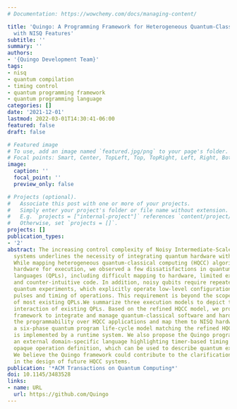 ```yaml
---
# Documentation: https://wowchemy.com/docs/managing-content/

title: 'Quingo: A Programming Framework for Heterogeneous Quantum-Classical Computing
  with NISQ Features'
subtitle: ''
summary: ''
authors:
- '{Quingo Development Team}'
tags:
- nisq
- quantum compilation
- timing control
- quantum programming framework
- quantum programming language
categories: []
date: '2021-12-01'
lastmod: 2022-03-01T14:30:41-06:00
featured: false
draft: false

# Featured image
# To use, add an image named `featured.jpg/png` to your page's folder.
# Focal points: Smart, Center, TopLeft, Top, TopRight, Left, Right, BottomLeft, Bottom, BottomRight.
image:
  caption: ''
  focal_point: ''
  preview_only: false

# Projects (optional).
#   Associate this post with one or more of your projects.
#   Simply enter your project's folder or file name without extension.
#   E.g. `projects = ["internal-project"]` references `content/project/deep-learning/index.md`.
#   Otherwise, set `projects = []`.
projects: []
publication_types:
- '2'
abstract: The increasing control complexity of Noisy Intermediate-Scale Quantum (NISQ)
  systems underlines the necessity of integrating quantum hardware with quantum software.
  While mapping heterogeneous quantum-classical computing (HQCC) algorithms to NISQ
  hardware for execution, we observed a few dissatisfactions in quantum programming
  languages (QPLs), including difficult mapping to hardware, limited expressiveness,
  and counter-intuitive code. In addition, noisy qubits require repeatedly performed
  quantum experiments, which explicitly operate low-level configurations, such as
  pulses and timing of operations. This requirement is beyond the scope or capability
  of most existing QPLs.We summarize three execution models to depict the quantum-classical
  interaction of existing QPLs. Based on the refined HQCC model, we propose the Quingo
  framework to integrate and manage quantum-classical software and hardware to provide
  the programmability over HQCC applications and map them to NISQ hardware. We propose
  a six-phase quantum program life-cycle model matching the refined HQCC model, which
  is implemented by a runtime system. We also propose the Quingo programming language,
  an external domain-specific language highlighting timer-based timing control and
  opaque operation definition, which can be used to describe quantum experiments.
  We believe the Quingo framework could contribute to the clarification of key techniques
  in the design of future HQCC systems.
publication: '*ACM Transactions on Quantum Computing*'
doi: 10.1145/3483528
links:
- name: URL
  url: https://github.com/Quingo
---
```

